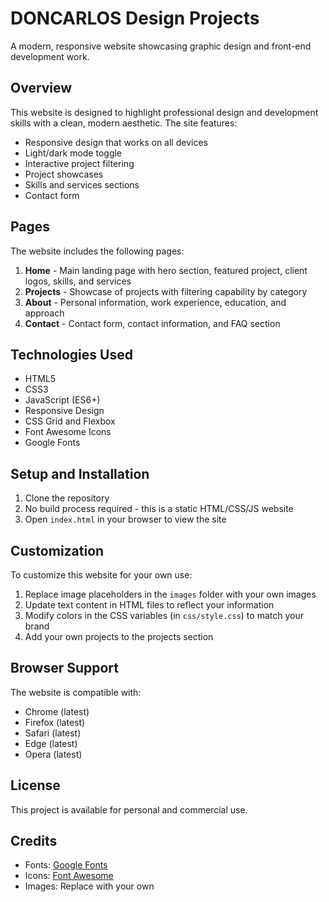# DONCARLOS Design Projects

A modern, responsive website showcasing graphic design and front-end development work.

## Overview

This website is designed to highlight professional design and development skills with a clean, modern aesthetic. The site features:

- Responsive design that works on all devices
- Light/dark mode toggle
- Interactive project filtering
- Project showcases
- Skills and services sections
- Contact form

## Pages

The website includes the following pages:

1. **Home** - Main landing page with hero section, featured project, client logos, skills, and services
2. **Projects** - Showcase of projects with filtering capability by category
3. **About** - Personal information, work experience, education, and approach
4. **Contact** - Contact form, contact information, and FAQ section

## Technologies Used

- HTML5
- CSS3
- JavaScript (ES6+)
- Responsive Design
- CSS Grid and Flexbox
- Font Awesome Icons
- Google Fonts

## Setup and Installation

1. Clone the repository
2. No build process required - this is a static HTML/CSS/JS website
3. Open `index.html` in your browser to view the site

## Customization

To customize this website for your own use:

1. Replace image placeholders in the `images` folder with your own images
2. Update text content in HTML files to reflect your information
3. Modify colors in the CSS variables (in `css/style.css`) to match your brand
4. Add your own projects to the projects section

## Browser Support

The website is compatible with:

- Chrome (latest)
- Firefox (latest)
- Safari (latest)
- Edge (latest)
- Opera (latest)

## License

This project is available for personal and commercial use.

## Credits

- Fonts: [Google Fonts](https://fonts.google.com/)
- Icons: [Font Awesome](https://fontawesome.com/)
- Images: Replace with your own